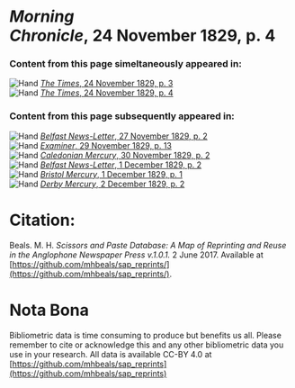 # *Morning Chronicle*, 24 November 1829, p. 4  
  
### Content from this page simeltaneously appeared in:  
![Hand](http://scissorsandpaste.net/wp-content/uploads/2017/06/smallhandpointer.png) [*The Times*, 24 November 1829, p. 3](https://mhbeals.github.io/sap_html/The-Times/The-Times-24-November-1829-p-3)  
![Hand](http://scissorsandpaste.net/wp-content/uploads/2017/06/smallhandpointer.png) [*The Times*, 24 November 1829, p. 4](https://mhbeals.github.io/sap_html/The-Times/The-Times-24-November-1829-p-4)  
  
### Content from this page subsequently appeared in:  
![Hand](http://scissorsandpaste.net/wp-content/uploads/2017/06/smallhandpointer.png) [*Belfast News-Letter*, 27 November 1829, p. 2](https://mhbeals.github.io/sap_html/Belfast-News-Letter/Belfast-News-Letter-27-November-1829-p-2)  
![Hand](http://scissorsandpaste.net/wp-content/uploads/2017/06/smallhandpointer.png) [*Examiner*, 29 November 1829, p. 13](https://mhbeals.github.io/sap_html/Examiner/Examiner-29-November-1829-p-13)  
![Hand](http://scissorsandpaste.net/wp-content/uploads/2017/06/smallhandpointer.png) [*Caledonian Mercury*, 30 November 1829, p. 2](https://mhbeals.github.io/sap_html/Caledonian-Mercury/Caledonian-Mercury-30-November-1829-p-2)  
![Hand](http://scissorsandpaste.net/wp-content/uploads/2017/06/smallhandpointer.png) [*Belfast News-Letter*, 1 December 1829, p. 2](https://mhbeals.github.io/sap_html/Belfast-News-Letter/Belfast-News-Letter-1-December-1829-p-2)  
![Hand](http://scissorsandpaste.net/wp-content/uploads/2017/06/smallhandpointer.png) [*Bristol Mercury*, 1 December 1829, p. 1](https://mhbeals.github.io/sap_html/Bristol-Mercury/Bristol-Mercury-1-December-1829-p-1)  
![Hand](http://scissorsandpaste.net/wp-content/uploads/2017/06/smallhandpointer.png) [*Derby Mercury*, 2 December 1829, p. 2](https://mhbeals.github.io/sap_html/Derby-Mercury/Derby-Mercury-2-December-1829-p-2)  


# Citation: 

Beals. M. H. *Scissors and Paste Database: A Map of Reprinting and Reuse in the Anglophone Newspaper Press v.1.0.1.* 2 June 2017. Available at [https://github.com/mhbeals/sap_reprints/](https://github.com/mhbeals/sap_reprints/). 

# Nota Bona

Bibliometric data is time consuming to produce but benefits us all. Please remember to cite or acknowledge this and any other bibliometric data you use in your research. All data is available CC-BY 4.0 at [https://github.com/mhbeals/sap_reprints](https://github.com/mhbeals/sap_reprints)